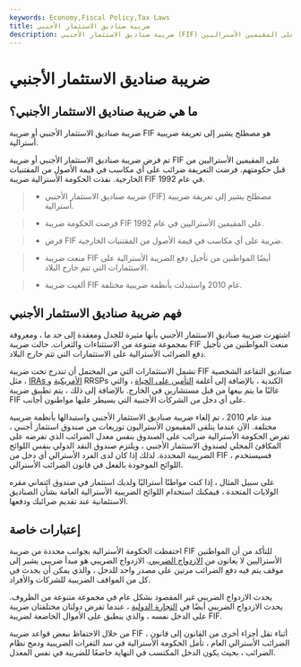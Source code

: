 ```yaml
---
keywords: Economy,Fiscal Policy,Tax Laws
title: ضريبة صناديق الاستثمار الأجنبي
description: ضريبة صناديق الاستثمار الأجنبي (FIF) هي تعريفة تُفرض على المقيمين الأستراليين.
---
```


# ضريبة صناديق الاستثمار الأجنبي
## ما هي ضريبة صناديق الاستثمار الأجنبي؟

ضريبة صناديق الاستثمار الأجنبي أو ضريبة FIF هو مصطلح يشير إلى تعريفة ضريبية أسترالية.

تم فرض ضريبة صناديق الاستثمار الأجنبي أو ضريبة FIF على المقيمين الأستراليين من قبل حكومتهم. فرضت التعريفة ضرائب على أي مكاسب في قيمة الأصول من المقتنيات الخارجية. نفذت الحكومة الأسترالية ضريبة FIF في عام 1992.

> - ضريبة صناديق الاستثمار الأجنبي (FIF) مصطلح يشير إلى تعريفة ضريبية أسترالية.

> - فرضت الحكومة ضريبة FIF على المقيمين الأستراليين في عام 1992.

> - فرض FIF ضريبة على أي مكاسب في قيمة الأصول من المقتنيات الخارجية.

> - منعت ضريبة FIF أيضًا المواطنين من تأجيل دفع الضريبة الأسترالية على الاستثمارات التي تتم خارج البلاد.

> - ألغيت ضريبة FIF عام 2010 واستبدلت بأنظمة ضريبية مختلفة.

>

>

## فهم ضريبة صناديق الاستثمار الأجنبي

اشتهرت ضريبة صناديق الاستثمار الأجنبي بأنها مثيرة للجدل ومعقدة إلى حد ما ، ومعروفة بمجموعة متنوعة من الاستثناءات والثغرات. حالت ضريبة FIF منعت المواطنين من تأجيل دفع الضرائب الأسترالية على الاستثمارات التي تتم خارج البلاد.

تشمل الاستثمارات التي من المحتمل أن تندرج تحت ضريبة FIF صناديق التقاعد الشخصية ، مثل [IRAs الأمريكية](/ira) و RRSPs الكندية ، بالإضافة إلى أغلفة [التأمين على الحياة](/lifeinsurance) ، والتي غالبًا ما يتم بيعها من قبل مستشارين في الخارج. بالإضافة إلى ذلك ، يتم تطبيق ضريبة FIF على أي دخل من الشركات الأجنبية التي يسيطر عليها مواطنون أجانب.

منذ عام 2010 ، تم إلغاء ضريبة صناديق الاستثمار الأجنبي واستبدالها بأنظمة ضريبية مختلفة. الآن عندما يتلقى المقيمون الأستراليون توزيعات من صندوق استثمار أجنبي ، تفرض الحكومة الأسترالية ضرائب على الصندوق بنفس معدل الضرائب الذي تفرضه على المكافئ المحلي لصندوق الاستثمار الأجنبي ، ويلتزم صندوق النقد الدولي بنفس اللوائح الضريبية المحددة. لذلك إذا كان لدى الفرد الأسترالي أي دخل من FIF ، فسيستخدم اللوائح الموجودة بالفعل في قانون الضرائب الأسترالي.

على سبيل المثال ، إذا كنت مواطنًا أستراليًا ولديك استثمار في صندوق ائتماني مقره الولايات المتحدة ، فيمكنك استخدام اللوائح الضريبية الأسترالية العامة بشأن الصناديق الاستئمانية عند تقديم ضرائبك ودفعها.

## إعتبارات خاصة

احتفظت الحكومة الأسترالية بجوانب محددة من ضريبة FIF للتأكد من أن المواطنين الأستراليين لا يعانون من [الازدواج الضريبي](/double_taxation). الازدواج الضريبي هو مبدأ ضريبي يشير إلى موقف يتم فيه دفع الضرائب مرتين على مصدر واحد للدخل ، والذي يمكن أن يحدث في كل من المواقف الضريبية للشركات والأفراد.

يحدث الازدواج الضريبي غير المقصود بشكل عام في مجموعة متنوعة من الظروف. يحدث الازدواج الضريبي أيضًا في [التجارة الدولية](/international-commerce) ، عندما تفرض دولتان مختلفتان ضريبة على الدخل نفسه ، والذي ينطبق على الأموال الخاضعة لضريبة FIF.

من خلال الاحتفاظ ببعض قواعد ضريبة FIF ، أثناء نقل أجزاء أخرى من القانون إلى قانون الضرائب الأسترالي العام ، تأمل الحكومة الأسترالية في سد الثغرات الضريبية ودمج نظام الضرائب ، بحيث يكون الدخل المكتسب في النهاية خاضعًا للضريبة في نفس المعدل.

